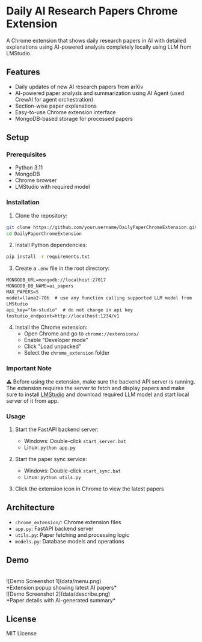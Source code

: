 # Daily AI Research Papers Chrome Extension

A Chrome extension that shows daily research papers in AI with detailed explanations using AI-powered analysis completely locally using LLM from LMStudio.

## Features

- Daily updates of new AI research papers from arXiv
- AI-powered paper analysis and summarization using AI Agent (used CrewAI for agent orchestration)
- Section-wise paper explanations
- Easy-to-use Chrome extension interface
- MongoDB-based storage for processed papers

## Setup

### Prerequisites

- Python 3.11
- MongoDB
- Chrome browser
- LMStudio with required model

### Installation

1. Clone the repository:
```bash
git clone https://github.com/yourusername/DailyPaperChromeExtension.git
cd DailyPaperChromeExtension
```

2. Install Python dependencies:
```bash
pip install -r requirements.txt
```

3. Create a `.env` file in the root directory:
```env
MONGODB_URL=mongodb://localhost:27017
MONGODB_DB_NAME=ai_papers
MAX_PAPERS=5
model=llama2-70b  # use any function calling supported LLM model from LMStudio
api_key="lm-studio"  # do not change in api key
lmstudio_endpoint=http://localhost:1234/v1
```

4. Install the Chrome extension:
   - Open Chrome and go to `chrome://extensions/`
   - Enable "Developer mode"
   - Click "Load unpacked"
   - Select the `chrome_extension` folder

### Important Note
⚠️ Before using the extension, make sure the backend API server is running. The extension requires the server to fetch and display papers and make sure to install [LMStudio](https://lmstudio.ai/) and download required LLM model and start local server of it from app.

### Usage

1. Start the FastAPI backend server:
   - Windows: Double-click `start_server.bat`
   - Linux: `python app.py`

2. Start the paper sync service:
   - Windows: Double-click `start_sync.bat`
   - Linux: `python utils.py`

3. Click the extension icon in Chrome to view the latest papers

## Architecture

- `chrome_extension/`: Chrome extension files
- `app.py`: FastAPI backend server
- `utils.py`: Paper fetching and processing logic
- `models.py`: Database models and operations

## Demo
<br>
![Demo Screenshot 1](data/menu.png)<br>
*Extension popup showing latest AI papers*
<br>
![Demo Screenshot 2](data/describe.png)<br>
*Paper details with AI-generated summary*

## License

MIT License
